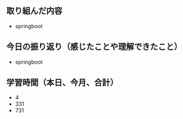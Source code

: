 ## 取り組んだ内容

- springboot

## 今日の振り返り（感じたことや理解できたこと）

- springboot

## 学習時間（本日、今月、合計）

- 4
- 331
- 731
